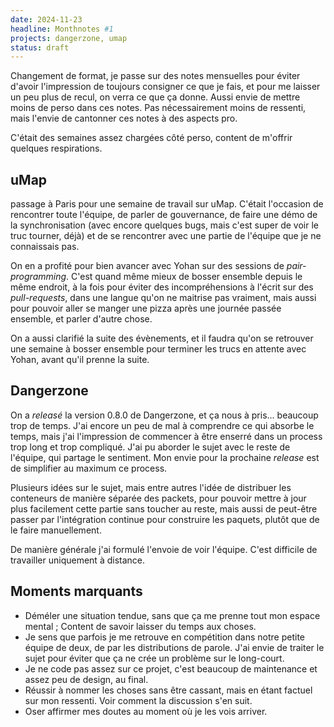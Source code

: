 ```yaml
---
date: 2024-11-23
headline: Monthnotes #1
projects: dangerzone, umap
status: draft
---
```


Changement de format, je passe sur des notes mensuelles pour éviter d'avoir l'impression de toujours consigner ce que je fais, et pour me laisser un peu plus de recul, on verra ce que ça donne. Aussi envie de mettre moins de perso dans ces notes. Pas nécessairement moins de ressenti, mais l'envie de cantonner ces notes à des aspects pro.

C'était des semaines assez chargées côté perso, content de m'offrir quelques respirations.

## uMap

passage à Paris pour une semaine de travail sur uMap. C'était l'occasion de rencontrer toute l'équipe, de parler de gouvernance, de faire une démo de la synchronisation (avec encore quelques bugs, mais c'est super de voir le truc tourner, déjà) et de se rencontrer avec une partie de l'équipe que je ne connaissais pas.

On en a profité pour bien avancer avec Yohan sur des sessions de *pair-programming*. C'est quand même mieux de bosser ensemble depuis le même endroit, à la fois pour éviter des incompréhensions à l'écrit sur des *pull-requests*, dans une langue qu'on ne maitrise pas vraiment, mais aussi pour pouvoir aller se manger une pizza après une journée passée ensemble, et parler d'autre chose.

On a aussi clarifié la suite des évènements, et il faudra qu'on se retrouver une semaine à bosser ensemble pour terminer les trucs en attente avec Yohan, avant qu'il prenne la suite.

## Dangerzone

On a *releasé* la version 0.8.0 de Dangerzone, et ça nous à pris... beaucoup trop de temps. J'ai encore un peu de mal à comprendre ce qui absorbe le temps, mais j'ai l'impression de commencer à être enserré dans un process trop long et trop compliqué. J'ai pu aborder le sujet avec le reste de l'équipe, qui partage le sentiment. Mon envie pour la prochaine *release* est de simplifier au maximum ce process.

Plusieurs idées sur le sujet, mais entre autres l'idée de distribuer les conteneurs de manière séparée des packets, pour pouvoir mettre à jour plus facilement cette partie sans toucher au reste, mais aussi de peut-être passer par l'intégration continue pour construire les paquets, plutôt que de le faire manuellement.

De manière générale j'ai formulé l'envoie de voir l'équipe. C'est difficile de travailler uniquement à distance.

## Moments marquants

- Déméler une situation tendue, sans que ça me prenne tout mon espace mental ; Content de savoir laisser du temps aux choses.
- Je sens que parfois je me retrouve en compétition dans notre petite équipe de deux, de par les distributions de parole. J'ai envie de traiter le sujet pour éviter que ça ne crée un problème sur le long-court.
- Je ne code pas assez sur ce projet, c'est beaucoup de maintenance et assez peu de design, au final.
- Réussir à nommer les choses sans être cassant, mais en étant factuel sur mon ressenti. Voir comment la discussion s'en suit.
- Oser affirmer mes doutes au moment où je les vois arriver.
